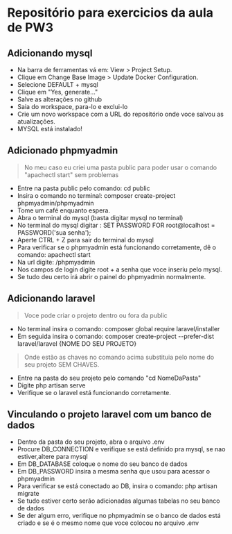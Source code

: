 # Repositório para exercicios da aula de PW3

## Adicionando mysql 
+ Na barra de ferramentas vá em: View > Project Setup.
+ Clique em Change Base Image > Update Docker Configuration.
+ Selecione DEFAULT + mysql
+ Clique em "Yes, generate..."
+ Salve as alterações no github
+ Saia do workspace, para-lo e exclui-lo
+ Crie um novo workspace com a URL do repositório onde voce salvou as atualizações.
+ MYSQL está instalado!

## Adicionado phpmyadmin
> No meu caso eu criei uma pasta public para poder usar o comando "apachectl start" sem problemas
+ Entre na pasta public pelo comando: cd public
+ Insira o comando no terminal: composer create-project phpmyadmin/phpmyadmin
+ Tome um café enquanto espera.
+ Abra o terminal do mysql (basta digitar mysql no terminal)
+ No terminal do mysql digitar : SET PASSWORD FOR root@localhost = PASSWORD('sua senha');
+ Aperte CTRL + Z para sair do terminal do mysql
+ Para verificar se o phpmyadmin está funcionando corretamente, dê o comando: apachectl start
+ Na url digite: /phpmyadmin
+ Nos campos de login digite root + a senha que voce inseriu pelo mysql.
+ Se tudo deu certo irá abrir o painel do phpmyadmin normalmente.

## Adicionando laravel
> Voce pode criar o projeto dentro ou fora da public
+ No terminal insira o comando: composer global require laravel/installer
+ Em seguida insira o comando: composer create-project --prefer-dist laravel/laravel {NOME DO SEU PROJETO}
> Onde estão as chaves no comando acima substituia pelo nome do seu projeto SEM CHAVES.
+ Entre na pasta do seu projeto pelo comando "cd NomeDaPasta"
+ Digite php artisan serve
+ Verifique se o laravel está funcionando corretamente.

## Vinculando o projeto laravel com um banco de dados
+ Dentro da pasta do seu projeto, abra o arquivo .env
+ Procure DB_CONNECTION e verifique se está definido pra mysql, se nao estiver,altere para mysql
+ Em DB_DATABASE coloque o nome do seu banco de dados
+ Em DB_PASSWORD insira a mesma senha que usou para acessar o phpmyadmin
+ Para verificar se está conectado ao DB, insira o comando: php artisan migrate
+ Se tudo estiver certo serão adicionadas algumas tabelas no seu banco de dados
+ Se der algum erro, verifique no phpmyadmin se o banco de dados está criado e se é o mesmo nome que voce colocou no arquivo .env
